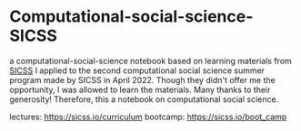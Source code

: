 # Computational-social-science-SICSS
a computational-social-science notebook based on learning materials from [SICSS](https://sicss.io/curriculum)
I applied to the second computational social science summer program made by SICSS in April 2022. Though they didn't offer me the opportunity, I was allowed to learn the materials. Many thanks to their generosity! Therefore, this a notebook on computational social science.

lectures: https://sicss.io/curriculum
bootcamp: https://sicss.io/boot_camp
